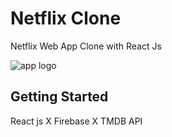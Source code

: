 # Netflix Clone

Netflix Web App Clone with React Js

![app logo](https://static.wikia.nocookie.net/logopedia/images/8/83/Srilanka_logo.png/revision/latest?cb=20150502050036)

## Getting Started

React js X Firebase X TMDB API
